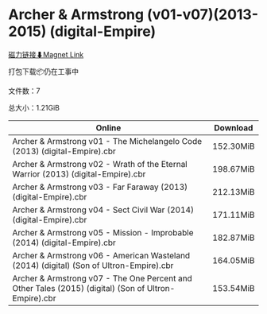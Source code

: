 # Archer & Armstrong (v01-v07)(2013-2015) (digital-Empire)

[磁力链接⬇Magnet Link](magnet:?xt=urn:btih:4a31ee4d2b006e2fbbb430f96e593ff8ab6ef743&dn=Archer%20%26%20Armstrong%20%28v01-v07%29%282013-2015%29%20%28digital-Empire%29)

打包下载📦仍在工事中

文件数：7

总大小：1.21GiB

Online | Download
--- | ---
Archer & Armstrong v01 - The Michelangelo Code (2013) (digital-Empire).cbr | 152.30MiB
Archer & Armstrong v02 - Wrath of the Eternal Warrior (2013) (digital-Empire).cbr | 198.67MiB
Archer & Armstrong v03 - Far Faraway (2013) (digital-Empire).cbr | 212.13MiB
Archer & Armstrong v04 - Sect Civil War (2014) (digital-Empire).cbr | 171.11MiB
Archer & Armstrong v05 - Mission - Improbable (2014) (digital-Empire).cbr | 182.87MiB
Archer & Armstrong v06 - American Wasteland (2014) (digital) (Son of Ultron-Empire).cbr | 164.05MiB
Archer & Armstrong v07 - The One Percent and Other Tales (2015) (digital) (Son of Ultron-Empire).cbr | 153.54MiB